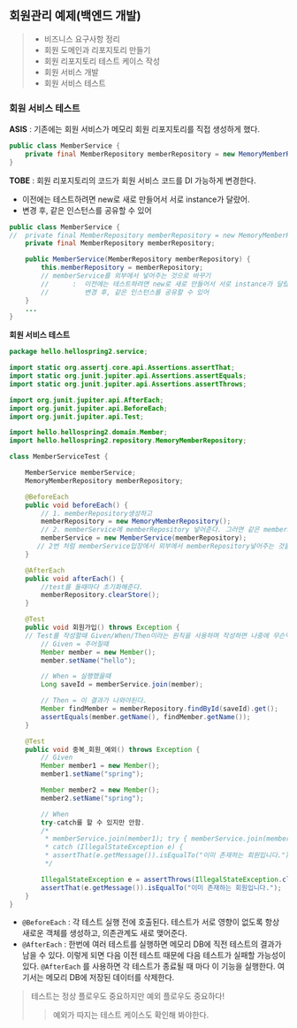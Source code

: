##  회원관리 예제(백엔드 개발)

>- 비즈니스 요구사항 정리 
>- 회원 도메인과 리포지토리 만들기 
>- 회원 리포지토리 테스트 케이스 작성 
>- 회원 서비스 개발 
>- 회원 서비스 테스트

### 회원 서비스 테스트

**ASIS** : 기존에는 회원 서비스가 메모리 회원 리포지토리를 직접 생성하게 했다.

```java
public class MemberService {
	private final MemberRepository memberRepository = new MemoryMemberRepository();
}
```



**TOBE** : 회원 리포지토리의 코드가 회원 서비스 코드를 DI 가능하게 변경한다.

- 이전에는 테스트하려면 new로 새로 만들어서 서로 instance가 달랐어. 
- 변경 후, 같은 인스턴스를 공유할 수 있어

```java
public class MemberService {
//	private final MemberRepository memberRepository = new MemoryMemberRepository();
	private final MemberRepository memberRepository;

	public MemberService(MemberRepository memberRepository) {
		this.memberRepository = memberRepository;                
        // memberService를 외부에서 넣어주는 것으로 바꾸기  
        //      :  이전에는 테스트하려면 new로 새로 만들어서 서로 instance가 달랐어. 
        //         변경 후, 같은 인스턴스를 공유할 수 있어
 	}
    ...
}
```



**회원 서비스 테스트**

```java
package hello.hellospring2.service;

import static org.assertj.core.api.Assertions.assertThat;
import static org.junit.jupiter.api.Assertions.assertEquals;
import static org.junit.jupiter.api.Assertions.assertThrows;

import org.junit.jupiter.api.AfterEach;
import org.junit.jupiter.api.BeforeEach;
import org.junit.jupiter.api.Test;

import hello.hellospring2.domain.Member;
import hello.hellospring2.repository.MemoryMemberRepository;

class MemberServiceTest {

	MemberService memberService;
	MemoryMemberRepository memberRepository;

	@BeforeEach
	public void beforeEach() {
        // 1. memberRepository생성하고
		memberRepository = new MemoryMemberRepository();
        // 2. memberService에 memberRepository 넣어준다. 그러면 같은 memberRepository를 사용한다.
		memberService = new MemberService(memberRepository);
	   // 2번 처럼 memberService입장에서 외부에서 memberRepository넣어주는 것을 DI라고 한다.	
	}

	@AfterEach
	public void afterEach() {
        //test를 돌때마다 초기화해준다.
		memberRepository.clearStore();
	}

	@Test
	public void 회원가입() throws Exception {
    // Test를 작성할때 Given/When/Then이라는 원칙을 사용하며 작성하면 나중에 무슨역할인지 바로확인할 수 있다.
		// Given = 주어질때
		Member member = new Member();
		member.setName("hello");

		// When = 실행했을때
		Long saveId = memberService.join(member);

		// Then = 이 결과가 나와야된다.
		Member findMember = memberRepository.findById(saveId).get();
		assertEquals(member.getName(), findMember.getName());
	}

	@Test
	public void 중복_회원_예외() throws Exception {
		// Given
		Member member1 = new Member();
		member1.setName("spring");

		Member member2 = new Member();
		member2.setName("spring");

		// When
        try-catch를 할 수 있지만 안함.
		/*
		 * memberService.join(member1); try { memberService.join(member2); fail(); }
		 * catch (IllegalStateException e) {
		 * assertThat(e.getMessage()).isEqualTo("이미 존재하는 회원입니다."); }
		 */

		IllegalStateException e = assertThrows(IllegalStateException.class, () -> memberService.join(member2));// 예외가 발생해야한다.
		assertThat(e.getMessage()).isEqualTo("이미 존재하는 회원입니다.");
	}
}
```

- `@BeforeEach` : 각 테스트 실행 전에 호출된다. 테스트가 서로 영향이 없도록 항상 새로운 객체를 생성하고,  의존관계도 새로 맺어준다.
- ``@AfterEach`` : 한번에 여러 테스트를 실행하면 메모리 DB에 직전 테스트의 결과가 남을 수 있다. 이렇게
  되면 다음 이전 테스트 때문에 다음 테스트가 실패할 가능성이 있다. `@AfterEach` 를 사용하면 각 테스트가
  종료될 때 마다 이 기능을 실행한다. 여기서는 메모리 DB에 저장된 데이터를 삭제한다.



> 테스트는 정상 플로우도 중요하지만 예외 플로우도 중요하다!
>
> > 예외가 따지는 테스트 케이스도 확인해 봐야한다.

